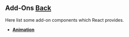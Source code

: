 ## Add-Ons [Back](./../react.md)

Here list some add-on components which React provides.

- [**Animation**](./animation/animation.md)
